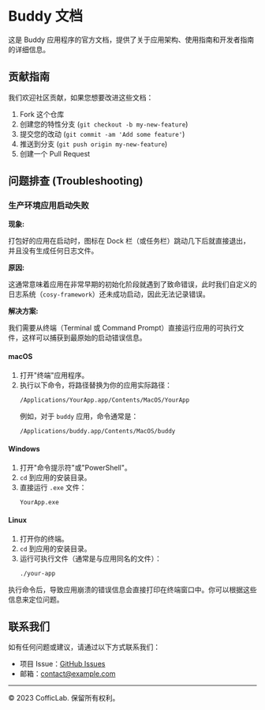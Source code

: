 # Buddy 文档

这是 Buddy 应用程序的官方文档，提供了关于应用架构、使用指南和开发者指南的详细信息。

## 贡献指南

我们欢迎社区贡献，如果您想要改进这些文档：

1. Fork 这个仓库
2. 创建您的特性分支 (`git checkout -b my-new-feature`)
3. 提交您的改动 (`git commit -am 'Add some feature'`)
4. 推送到分支 (`git push origin my-new-feature`)
5. 创建一个 Pull Request

## 问题排查 (Troubleshooting)

### 生产环境应用启动失败

**现象:**

打包好的应用在启动时，图标在 Dock 栏（或任务栏）跳动几下后就直接退出，并且没有生成任何日志文件。

**原因:**

这通常意味着应用在非常早期的初始化阶段就遇到了致命错误，此时我们自定义的日志系统（`cosy-framework`）还未成功启动，因此无法记录错误。

**解决方案:**

我们需要从终端（Terminal 或 Command Prompt）直接运行应用的可执行文件，这样可以捕获到最原始的启动错误信息。

#### macOS

1.  打开"终端"应用程序。
2.  执行以下命令，将路径替换为你的应用实际路径：
    ```bash
    /Applications/YourApp.app/Contents/MacOS/YourApp
    ```
    例如，对于 `buddy` 应用，命令通常是：
    ```bash
    /Applications/buddy.app/Contents/MacOS/buddy
    ```

#### Windows

1.  打开"命令提示符"或"PowerShell"。
2.  `cd` 到应用的安装目录。
3.  直接运行 `.exe` 文件：
    ```bash
    YourApp.exe
    ```

#### Linux

1.  打开你的终端。
2.  `cd` 到应用的安装目录。
3.  运行可执行文件（通常是与应用同名的文件）：
    ```bash
    ./your-app
    ```

执行命令后，导致应用崩溃的错误信息会直接打印在终端窗口中。你可以根据这些信息来定位问题。

## 联系我们

如有任何问题或建议，请通过以下方式联系我们：

- 项目 Issue：[GitHub Issues](https://github.com/CofficLab/GitOK/issues)
- 邮箱：[contact@example.com](mailto:contact@example.com)

---

© 2023 CofficLab. 保留所有权利。
